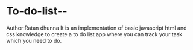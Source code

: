 # To-do-list--
Author:Ratan dhunna 
It is an implementation of basic javascript html and css knowledge to create a to do list app where you can track your task which you need to do.
